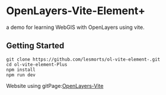 # OpenLayers-Vite-Element+

a demo for learning WebGIS with OpenLayers using vite.

## Getting Started

```
git clone https://github.com/lesmorts/ol-vite-element-.git
cd ol-vite-element-Plus
npm install
npm run dev
```

 Website using gitPage:[OpenLayers-Vite](https://lesmorts.github.io/)
